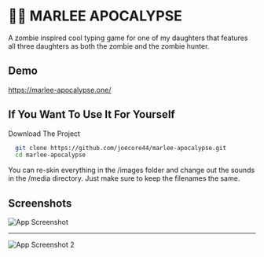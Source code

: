 # 🧟‍♀️ MARLEE APOCALYPSE

A zombie inspired cool typing game for one of my daughters that features all three daughters as both the zombie and the zombie hunter.




## Demo

https://marlee-apocalypse.one/


## If You Want To Use It For Yourself

Download The Project

```bash
  git clone https://github.com/joecore44/marlee-apocalypse.git
  cd marlee-apocalypse
```
You can re-skin everything in the /images folder and change out the sounds in the /media directory. Just make sure to keep the filenames the same.

    
## Screenshots

![App Screenshot](https://marlee-apocalypse.one/screenshots/shot-2.png)
***
![App Screenshot 2](https://marlee-apocalypse.one/screenshots/shot-1.png)
